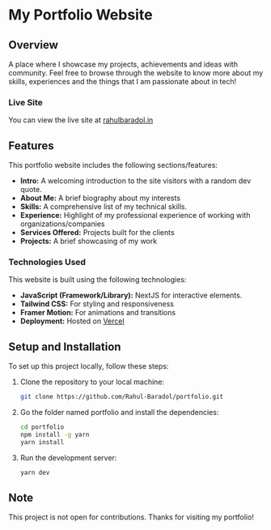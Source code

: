 # My Portfolio Website

## Overview

A place where I showcase my projects, achievements and ideas with community. Feel free to browse through the website to know more about my skills, experiences and the things that I am passionate about in tech!

### Live Site

You can view the live site at [rahulbaradol.in](https://www.rahulbaradol.in/)

## Features

This portfolio website includes the following sections/features:

- **Intro:** A welcoming introduction to the site visitors with a random dev quote.
- **About Me:** A brief biography about my interests
- **Skills:** A comprehensive list of my technical skills.
- **Experience:** Highlight of my professional experience of working with organizations/companies
- **Services Offered:** Projects built for the clients
- **Projects:** A brief showcasing of my work

### Technologies Used

This website is built using the following technologies:

- **JavaScript (Framework/Library):** NextJS for interactive elements.
- **Tailwind CSS:** For styling and responsiveness
- **Framer Motion:** For animations and transitions
- **Deployment:** Hosted on [Vercel](https://vercel.com/)

## Setup and Installation

To set up this project locally, follow these steps:

1. Clone the repository to your local machine:
   ```bash
   git clone https://github.com/Rahul-Baradol/portfolio.git
   ```
2. Go the folder named portfolio and install the dependencies:
   ```bash
   cd portfolio
   npm install -g yarn
   yarn install
   ```

3. Run the development server:
   ```bash
   yarn dev
   ```

## Note
This project is not open for contributions. Thanks for visiting my portfolio!